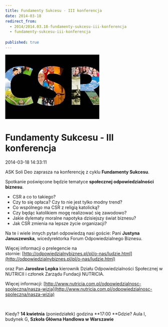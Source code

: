 ```yaml
---
title: Fundamenty Sukcesu - III konferencja
date: 2014-03-18
redirect_from: 
  - 2014/2014.03.18-fundamenty-sukcesu-iii-konferencja
  - fundamenty-sukcesu-iii-konferencja

published: true
---
```



![/assets/posts/2014/2014-03-18-fundamenty-sukcesu-iii-konferencja/csr01.jpg](/assets/posts/2014/2014-03-18-fundamenty-sukcesu-iii-konferencja/csr01.jpg)

# Fundamenty Sukcesu - III konferencja

<time>2014-03-18 14:33:11</time>



ASK Soli Deo zaprasza na konferencję z cyklu **Fundamenty Sukcesu**.

Spotkanie poświęcone będzie tematyce **społecznej odpowiedzialności biznesu**.

- CSR a co to takiego? 
- Czy to się opłaca? Czy to nie jest tylko modny trend?
- Co wspólnego ma CSR z religią katolicką?
- Czy będąc katolikiem mogę realizować się zawodowo?
- Jakie dylematy moralne napotyka dzisiejszy świat biznesu? 
- Jak CSR zmienia na lepsze życie organizacji?


<!--{{intro-break}}-->


Na te i wiele innych pytań odpowiedzą nasi goście:
Pani **Justyna Januszewska**, wicedyrektorka Forum Odpowiedzialnego Biznesu.

Więcej informacji o prelegencie na stornie: [http://odpowiedzialnybiznes.pl/pl/o-nas/ludzie.html](http://odpowiedzialnybiznes.pl/pl/o-nas/ludzie.html)

oraz Pan **Jarosław Lepka** kierownik Działu Odpowiedzialności Społecznej w NUTRICII i członek Zarządu Fundacji NUTRICIA.

Więcej informacji: [http://www.nutricia.com.pl/odpowiedzialnosc-spoleczna/nasza-wizja](http://www.nutricia.com.pl/odpowiedzialnosc-spoleczna/nasza-wizja)


 


Kiedy? **14 kwietnia** (poniedziałek) godzina **17:00
**Gdzie? Aula I, budynek G, **Szkoła Główna Handlowa w Warszawie**


<!--{{json:{"created_date":"2014-03-18 14:33:11","publish_down":"0000-00-00 00:00:00","id":"5372"}}}-->